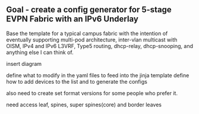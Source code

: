 ## Goal - create a config generator for 5-stage EVPN Fabric with an IPv6 Underlay

Base the template for a typical campus fabric with the intention of eventually supporting multi-pod architecture, inter-vlan multicast with OISM, IPv4 and IPv6 L3VRF, Type5 routing, dhcp-relay, dhcp-snooping, and anything else I can think of. 

insert diagram

define what to modify in the yaml files to feed into the jinja template
define how to add devices to the list and to generate the configs

also need to create set format versions for some people who prefer it.

need access leaf, spines, super spines(core) and border leaves

